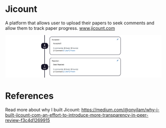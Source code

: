 # Jicount

A platform that allows user to upload their papers to seek comments and allow them to track paper progress.  www.jicount.com

![jicount_screenshot](https://github.com/onyilam/jikan/blob/master/jikan/jicount_screenshot.png)


# References

Read more about why I built Jicount: https://medium.com/@onyilam/why-i-built-jicount-com-an-effort-to-introduce-more-transparency-in-peer-review-f3c4d1269915
